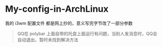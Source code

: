 # My-config-in-ArchLinux
我的 i3wm 配置文件
都是网上抄的，意义写完字节改了一部分参数

> QQ在 polybar 上面自带的托盘上面运行有问题，当别人发消息时，QQ会自动退出，暂时未找到解决方法

